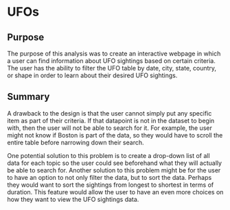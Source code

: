 # UFOs

## Purpose

The purpose of this analysis was to create an interactive webpage in which a user can find information about UFO sightings based on certain criteria. The user has the ability to filter the UFO table by date, city, state, country, or shape in order to learn about their desired UFO sightings.




## Summary

A drawback to the design is that the user cannot simply put any specific item as part of their criteria. If that datapoint is not in the dataset to begin with, then the user will not be able to search for it. For example, the user might not know if Boston is part of the data, so they would have to scroll the entire table before narrowing down their search.

One potential solution to this problem is to create a drop-down list of all data for each topic so the user could see beforehand what they will actually be able to search for. Another solution to this problem might be for the user to have an option to not only filter the data, but to sort the data. Perhaps they would want to sort the sightings from longest to shortest in terms of duration. This feature would allow the user to have an even more choices on how they want to view the UFO sightings data.
